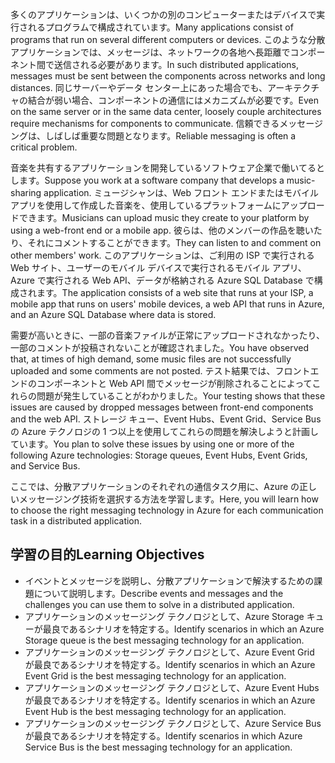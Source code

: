 <span data-ttu-id="33e6d-101">多くのアプリケーションは、いくつかの別のコンピューターまたはデバイスで実行されるプログラムで構成されています。</span><span class="sxs-lookup"><span data-stu-id="33e6d-101">Many applications consist of programs that run on several different computers or devices.</span></span> <span data-ttu-id="33e6d-102">このような分散アプリケーションでは、メッセージは、ネットワークの各地へ長距離でコンポーネント間で送信される必要があります。</span><span class="sxs-lookup"><span data-stu-id="33e6d-102">In such distributed applications, messages must be sent between the components across networks and long distances.</span></span> <span data-ttu-id="33e6d-103">同じサーバーやデータ センター上にあった場合でも、アーキテクチャの結合が弱い場合、コンポーネントの通信にはメカニズムが必要です。</span><span class="sxs-lookup"><span data-stu-id="33e6d-103">Even on the same server or in the same data center, loosely couple architectures require mechanisms for components to communicate.</span></span> <span data-ttu-id="33e6d-104">信頼できるメッセージングは、しばしば重要な問題となります。</span><span class="sxs-lookup"><span data-stu-id="33e6d-104">Reliable messaging is often a critical problem.</span></span>

<span data-ttu-id="33e6d-105">音楽を共有するアプリケーションを開発しているソフトウェア企業で働いてるとします。</span><span class="sxs-lookup"><span data-stu-id="33e6d-105">Suppose you work at a software company that develops a music-sharing application.</span></span> <span data-ttu-id="33e6d-106">ミュージシャンは、Web フロント エンドまたはモバイル アプリを使用して作成した音楽を、使用しているプラットフォームにアップロードできます。</span><span class="sxs-lookup"><span data-stu-id="33e6d-106">Musicians can upload music they create to your platform by using a web-front end or a mobile app.</span></span> <span data-ttu-id="33e6d-107">彼らは、他のメンバーの作品を聴いたり、それにコメントすることができます。</span><span class="sxs-lookup"><span data-stu-id="33e6d-107">They can listen to and comment on other members' work.</span></span> <span data-ttu-id="33e6d-108">このアプリケーションは、ご利用の ISP で実行される Web サイト、ユーザーのモバイル デバイスで実行されるモバイル アプリ、Azure で実行される Web API、データが格納される Azure SQL Database で構成されます。</span><span class="sxs-lookup"><span data-stu-id="33e6d-108">The application consists of a web site that runs at your ISP, a mobile app that runs on users' mobile devices, a web API that runs in Azure, and an Azure SQL Database where data is stored.</span></span>

<span data-ttu-id="33e6d-109">需要が高いときに、一部の音楽ファイルが正常にアップロードされなかったり、一部のコメントが投稿されないことが確認されました。</span><span class="sxs-lookup"><span data-stu-id="33e6d-109">You have observed that, at times of high demand, some music files are not successfully uploaded and some comments are not posted.</span></span> <span data-ttu-id="33e6d-110">テスト結果では、フロントエンドのコンポーネントと Web API 間でメッセージが削除されることによってこれらの問題が発生していることがわかりました。</span><span class="sxs-lookup"><span data-stu-id="33e6d-110">Your testing shows that these issues are caused by dropped messages between front-end components and the web API.</span></span> <span data-ttu-id="33e6d-111">ストレージ キュー、Event Hubs、Event Grid、Service Bus の Azure テクノロジの 1 つ以上を使用してこれらの問題を解決しようと計画しています。</span><span class="sxs-lookup"><span data-stu-id="33e6d-111">You plan to solve these issues by using one or more of the following Azure technologies: Storage queues, Event Hubs, Event Grids, and Service Bus.</span></span>

<span data-ttu-id="33e6d-112">ここでは、分散アプリケーションのそれぞれの通信タスク用に、Azure の正しいメッセージング技術を選択する方法を学習します。</span><span class="sxs-lookup"><span data-stu-id="33e6d-112">Here, you will learn how to choose the right messaging technology in Azure for each communication task in a distributed application.</span></span>

## <a name="learning-objectives"></a><span data-ttu-id="33e6d-113">学習の目的</span><span class="sxs-lookup"><span data-stu-id="33e6d-113">Learning Objectives</span></span>

- <span data-ttu-id="33e6d-114">イベントとメッセージを説明し、分散アプリケーションで解決するための課題について説明します。</span><span class="sxs-lookup"><span data-stu-id="33e6d-114">Describe events and messages and the challenges you can use them to solve in a distributed application.</span></span>
- <span data-ttu-id="33e6d-115">アプリケーションのメッセージング テクノロジとして、Azure Storage キューが最良であるシナリオを特定する。</span><span class="sxs-lookup"><span data-stu-id="33e6d-115">Identify scenarios in which an Azure Storage queue is the best messaging technology for an application.</span></span>
- <span data-ttu-id="33e6d-116">アプリケーションのメッセージング テクノロジとして、Azure Event Grid が最良であるシナリオを特定する。</span><span class="sxs-lookup"><span data-stu-id="33e6d-116">Identify scenarios in which an Azure Event Grid is the best messaging technology for an application.</span></span>
- <span data-ttu-id="33e6d-117">アプリケーションのメッセージング テクノロジとして、Azure Event Hubs が最良であるシナリオを特定する。</span><span class="sxs-lookup"><span data-stu-id="33e6d-117">Identify scenarios in which an Azure Event Hub is the best messaging technology for an application.</span></span>
- <span data-ttu-id="33e6d-118">アプリケーションのメッセージング テクノロジとして、Azure Service Bus が最良であるシナリオを特定する。</span><span class="sxs-lookup"><span data-stu-id="33e6d-118">Identify scenarios in which Azure Service Bus is the best messaging technology for an application.</span></span>
